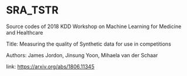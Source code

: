 # SRA_TSTR
Source codes of 2018 KDD Workshop on Machine Learning for Medicine and Healthcare

Title: Measuring the quality of Synthetic data for use in competitions

Authors: James Jordon, Jinsung Yoon, Mihaela van der Schaar

link: https://arxiv.org/abs/1806.11345
